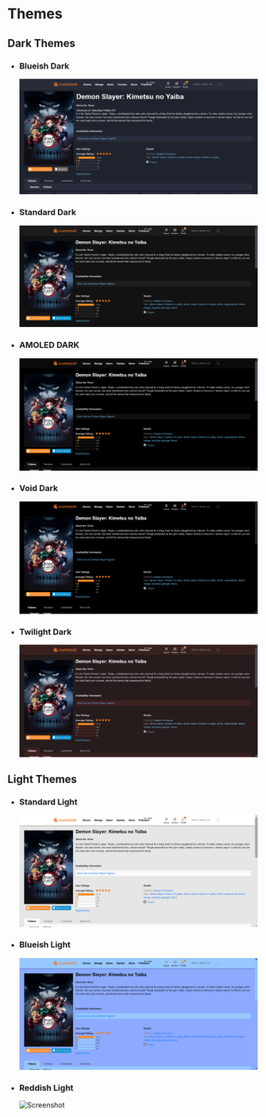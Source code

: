 # Themes
## Dark Themes
- ### Blueish Dark
  ![Screenshot](https://raw.githubusercontent.com/lazy-guy/crunchyroll-enhancer/master/imgs/blueishdark.PNG)
  
  
- ### Standard Dark
  ![Screenshot](https://raw.githubusercontent.com/lazy-guy/crunchyroll-enhancer/master/imgs/standarddark.PNG)
  
  
- ### AMOLED DARK
  ![Screenshot](https://raw.githubusercontent.com/lazy-guy/crunchyroll-enhancer/master/imgs/amoleddark.PNG)
  
  
- ### Void Dark
  ![Screenshot](https://raw.githubusercontent.com/lazy-guy/crunchyroll-enhancer/master/imgs/voiddark.PNG)
  
  
- ### Twilight Dark
  ![Screenshot](https://raw.githubusercontent.com/lazy-guy/crunchyroll-enhancer/master/imgs/twilightdark.PNG)
  
  

## Light Themes
- ### Standard Light
  ![Screenshot](https://raw.githubusercontent.com/lazy-guy/crunchyroll-enhancer/master/imgs/standardlight.PNG)
  
  
- ### Blueish Light
  ![Screenshot](https://raw.githubusercontent.com/lazy-guy/crunchyroll-enhancer/master/imgs/blueishlight.PNG)
  
  
- ### Reddish Light
  ![Screenshot](https://raw.githubusercontent.com/lazy-guy/crunchyroll-enhancer/master/imgs/reddishlight.PNG)
  
  
